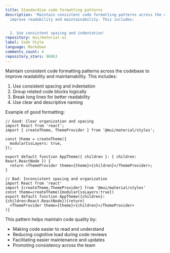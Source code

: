 ```yaml
---
title: Standardize code formatting patterns
description: 'Maintain consistent code formatting patterns across the codebase to
  improve readability and maintainability. This includes:


  1. Use consistent spacing and indentation'
repository: mui/material-ui
label: Code Style
language: Markdown
comments_count: 4
repository_stars: 96063
---
```


Maintain consistent code formatting patterns across the codebase to improve readability and maintainability. This includes:

1. Use consistent spacing and indentation
2. Group related code blocks logically
3. Break long lines for better readability
4. Use clear and descriptive naming

Example of good formatting:

```tsx
// Good: Clear organization and spacing
import React from 'react';
import { createTheme, ThemeProvider } from '@mui/material/styles';

const theme = createTheme({
  modularCssLayers: true,
});

export default function AppTheme({ children }: { children: React.ReactNode }) {
  return <ThemeProvider theme={theme}>{children}</ThemeProvider>;
}

// Bad: Inconsistent spacing and organization
import React from 'react'
import {createTheme,ThemeProvider} from '@mui/material/styles'
const theme=createTheme({modularCssLayers:true})
export default function AppTheme({children}:{children:React.ReactNode}){return(
  <ThemeProvider theme={theme}>{children}</ThemeProvider>
)}
```

This pattern helps maintain code quality by:
- Making code easier to read and understand
- Reducing cognitive load during code reviews
- Facilitating easier maintenance and updates
- Promoting consistency across the team